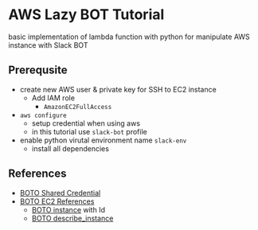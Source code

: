 # AWS Lazy BOT Tutorial

basic implementation of lambda function with python for manipulate AWS instance with Slack BOT

## Prerequsite

- create new AWS user & private key for SSH to EC2 instance
    - Add IAM role 
        - `AmazonEC2FullAccess`
- `aws configure`
    - setup credential when using aws
    - in this tutorial use `slack-bot` profile
- enable python virutal environment name `slack-env`
    - install all dependencies

## References
- [BOTO Shared Credential](https://boto3.amazonaws.com/v1/documentation/api/latest/guide/configuration.html#shared-credentials-file)
- [BOTO EC2 References](https://boto3.amazonaws.com/v1/documentation/api/latest/reference/services/ec2.html)
    - [BOTO instance](https://boto3.amazonaws.com/v1/documentation/api/latest/reference/services/ec2.html#instance) with Id
    - [BOTO describe_instance](https://boto3.amazonaws.com/v1/documentation/api/latest/reference/services/ec2.html#EC2.Client.describe_instances)